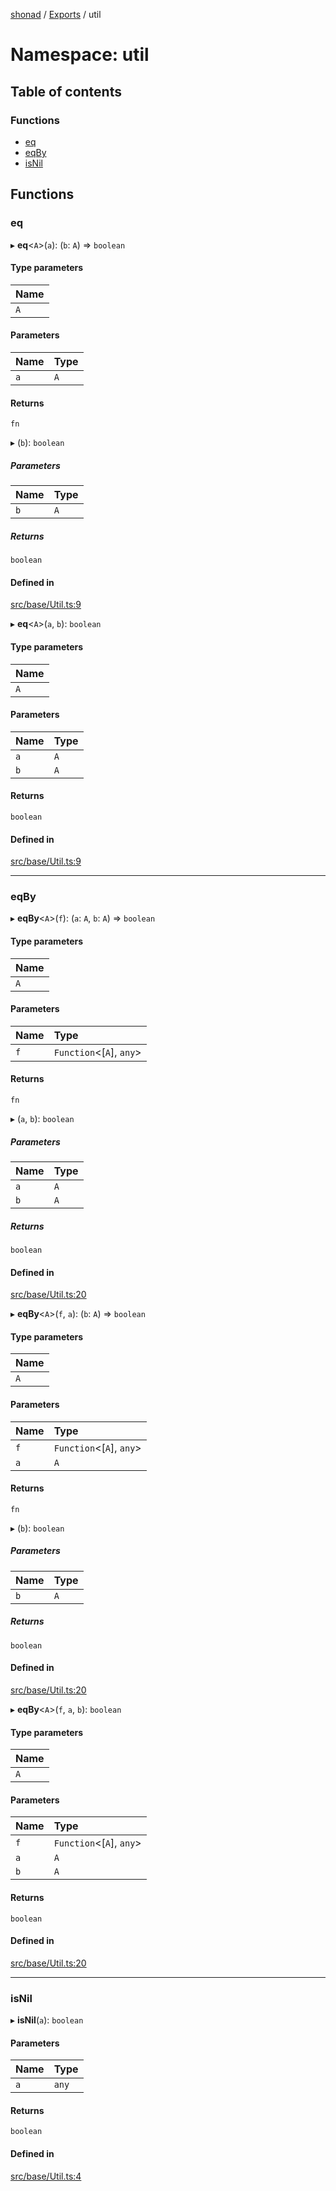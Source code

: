 [shonad](../README.md) / [Exports](../modules.md) / util

# Namespace: util

## Table of contents

### Functions

- [eq](util.md#eq)
- [eqBy](util.md#eqby)
- [isNil](util.md#isnil)

## Functions

### eq

▸ **eq**<`A`\>(`a`): (`b`: `A`) => `boolean`

#### Type parameters

| Name |
| :------ |
| `A` |

#### Parameters

| Name | Type |
| :------ | :------ |
| `a` | `A` |

#### Returns

`fn`

▸ (`b`): `boolean`

##### Parameters

| Name | Type |
| :------ | :------ |
| `b` | `A` |

##### Returns

`boolean`

#### Defined in

[src/base/Util.ts:9](https://github.com/jonlaing/shonad/blob/473b1a9/src/base/Util.ts#L9)

▸ **eq**<`A`\>(`a`, `b`): `boolean`

#### Type parameters

| Name |
| :------ |
| `A` |

#### Parameters

| Name | Type |
| :------ | :------ |
| `a` | `A` |
| `b` | `A` |

#### Returns

`boolean`

#### Defined in

[src/base/Util.ts:9](https://github.com/jonlaing/shonad/blob/473b1a9/src/base/Util.ts#L9)

___

### eqBy

▸ **eqBy**<`A`\>(`f`): (`a`: `A`, `b`: `A`) => `boolean`

#### Type parameters

| Name |
| :------ |
| `A` |

#### Parameters

| Name | Type |
| :------ | :------ |
| `f` | `Function`<[`A`], `any`\> |

#### Returns

`fn`

▸ (`a`, `b`): `boolean`

##### Parameters

| Name | Type |
| :------ | :------ |
| `a` | `A` |
| `b` | `A` |

##### Returns

`boolean`

#### Defined in

[src/base/Util.ts:20](https://github.com/jonlaing/shonad/blob/473b1a9/src/base/Util.ts#L20)

▸ **eqBy**<`A`\>(`f`, `a`): (`b`: `A`) => `boolean`

#### Type parameters

| Name |
| :------ |
| `A` |

#### Parameters

| Name | Type |
| :------ | :------ |
| `f` | `Function`<[`A`], `any`\> |
| `a` | `A` |

#### Returns

`fn`

▸ (`b`): `boolean`

##### Parameters

| Name | Type |
| :------ | :------ |
| `b` | `A` |

##### Returns

`boolean`

#### Defined in

[src/base/Util.ts:20](https://github.com/jonlaing/shonad/blob/473b1a9/src/base/Util.ts#L20)

▸ **eqBy**<`A`\>(`f`, `a`, `b`): `boolean`

#### Type parameters

| Name |
| :------ |
| `A` |

#### Parameters

| Name | Type |
| :------ | :------ |
| `f` | `Function`<[`A`], `any`\> |
| `a` | `A` |
| `b` | `A` |

#### Returns

`boolean`

#### Defined in

[src/base/Util.ts:20](https://github.com/jonlaing/shonad/blob/473b1a9/src/base/Util.ts#L20)

___

### isNil

▸ **isNil**(`a`): `boolean`

#### Parameters

| Name | Type |
| :------ | :------ |
| `a` | `any` |

#### Returns

`boolean`

#### Defined in

[src/base/Util.ts:4](https://github.com/jonlaing/shonad/blob/473b1a9/src/base/Util.ts#L4)
